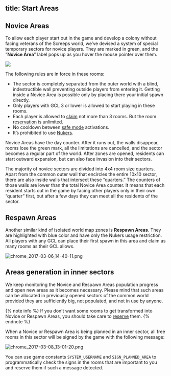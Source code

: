 title: Start Areas
---

## Novice Areas
 
To allow each player start out in the game and develop a colony without facing veterans of the Screeps world, we’ve devised a system of special temporary sectors for novice players. They are marked in green, and the “**Novice Area**” label pops up as you hover the mouse pointer over them.

![](img/novice.png)

The following rules are in force in these rooms:

*   The sector is completely separated from the outer world with a blind, indestructible wall preventing outside players from entering it. Getting inside a Novice Area is possible only by placing there your initial spawn directly.
*   Only players with GCL 3 or lower is allowed to start playing in these rooms.
*   Each player is allowed to [claim](/api/#Creep.claimController) not more than 3 rooms. But the room [reservation](/api/#Creep.reserveController) is unlimited.
*   No cooldown between [safe mode](/defense.html) activations.
*   It’s prohibited to use [Nukers](/api/#StructureNuker). 

Novice Areas have the day counter. After it runs out, the walls disappear, rooms lose the green mark, all the limitations are cancelled, and the sector becomes a regular part of the world. After zones are opened, residents can start outward expansion, but can also face invasion into their sectors. 

The majority of novice sectors are divided into 4x4 room size quarters. Apart from the common outer wall that encircles the entire 10x10 sector, there are also inside walls that intersect these “quarters.” The counters of those walls are lower than the total Novice Area counter. It means that each resident starts out in the game by facing other players only in their own “quarter” first, but after a few days they can meet all the residents of the sector. 

## Respawn Areas

Another similar kind of isolated world map zones is **Respawn Areas**. They are highlighted with blue color and have only the Nukers usage restriction. All players with any GCL can place their first spawn in this area and claim as many rooms as their GCL allows.

![chrome_2017-03-06_14-40-11.png](img/chrome_2017-03-06_14-40-11.png)

## Areas generation in inner sectors

We keep monitoring the Novice and Respawn Areas population progress and open new areas as it becomes necessary. Please mind that such areas can be allocated in previously opened sectors of the common world provided they are sufficiently big, not populated, and not in use by anyone. 

{% note info %}
If you don’t want some rooms to get transformed into Novice or Respawn Areas, you should take care to [reserve](/api/#Creep.reserveController) them.
{% endnote %}

When a Novice or Respawn Area is being planned in an inner sector, all free rooms in this sector will be signed by the game with the following message:

![chrome_2017-03-08_13-01-20.png](img/chrome_2017-03-08_13-01-20.png)

You can use game constants `SYSTEM_USERNAME` and `SIGN_PLANNED_AREA` to programmatically check the signs in the rooms that are important to you and reserve them if such a message detected.
